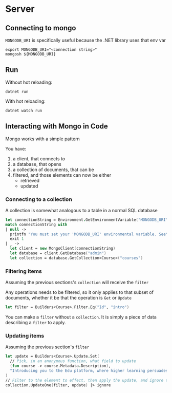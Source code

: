 # Server

## Connecting to mongo

`MONGODB_URI` is specifically useful because the .NET library uses that env var

```shell
export MONGODB_URI="<connection string>"
mongosh ${MONGODB_URI}
```

## Run

Without hot reloading:

```shell
dotnet run
```

With hot reloading:

```shell
dotnet watch run
```

## Interacting with Mongo in Code

Mongo works with a simple pattern

You have:

1. a client, that connects to
1. a database, that opens
1. a collection of documents, that can be
1. filtered, and those elements can now be either
    * retrieved
    * updated

### Connecting to a collection

A collection is somewhat analogous to a table in a normal SQL database

```fsharp
let connectionString = Environment.GetEnvironmentVariable("MONGODB_URI")
match connectionString with
| null ->
  printfn "You must set your 'MONGODB_URI' environmental variable. See\n\t https://www.mongodb.com/docs/drivers/go/current/usage-examples/#environment-variable"
  exit 1
| _ ->
  let client = new MongoClient(connectionString)
  let database = client.GetDatabase("admin")
  let collection = database.GetCollection<Course>("courses")
```

### Filtering items

Assuming the previous sections's `collection` will receive the `filter`

Any operations needs to be filtered, so it only applies to that subset of documents, whether it be that the operation is `Get` or `Update`

```fsharp
let filter = Builders<Course>.Filter.Eq("Id", "intro")
```

You can make a `filter` without a `collection`. It is simply a piece of data describing a `filter` to apply.

### Updating items

Assuming the previous section's `filter`

```fsharp
let update = Builders<Course>.Update.Set(
  // Pick, in an anonymous function, what field to update
  (fun course -> course.Metadata.Description),
  "Introducing you to the Edu platform, where higher learning persuades you"
)
// Filter to the element to effect, then apply the update, and ignore the results
collection.UpdateOne(filter, update) |> ignore
```
